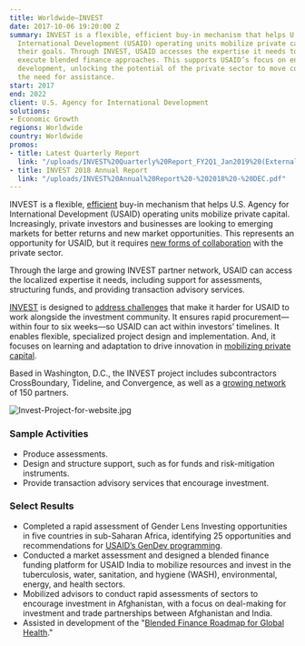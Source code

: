 ```yaml
---
title: Worldwide—INVEST
date: 2017-10-06 19:20:00 Z
summary: INVEST is a flexible, efficient buy-in mechanism that helps U.S. Agency for
  International Development (USAID) operating units mobilize private capital to achieve
  their goals. Through INVEST, USAID accesses the expertise it needs to evaluate and
  execute blended finance approaches. This supports USAID’s focus on enterprise-led
  development, unlocking the potential of the private sector to move countries beyond
  the need for assistance.
start: 2017
end: 2022
client: U.S. Agency for International Development
solutions:
- Economic Growth
regions: Worldwide
country: Worldwide
promos:
- title: Latest Quarterly Report
  link: "/uploads/INVEST%20Quarterly%20Report_FY2Q1_Jan2019%20(External).pdf"
- title: INVEST 2018 Annual Report
  link: "/uploads/INVEST%20Annual%20Report%20-%202018%20-%20DEC.pdf"
---
```


INVEST is a flexible, [efficient](https://www.devex.com/news/opinion-5-hacks-for-a-better-request-for-proposals-process-94249) buy-in mechanism that helps U.S. Agency for International Development (USAID) operating units mobilize private capital. Increasingly, private investors and businesses are looking to emerging markets for better returns and new market opportunities. This represents an opportunity for USAID, but it requires [new forms of collaboration](http://dai-global-developments.com/articles/using-development-assistance-to-catalyze-sound-investments-in-emerging-and-developing-markets/) with the private sector.

Through the large and growing INVEST partner network, USAID can access the localized expertise it needs, including support for assessments, structuring funds, and providing transaction advisory services.

[INVEST](https://www.usaid.gov/INVEST) is designed to [address challenges](https://www.convergence.finance/news-and-events/news/7fbPxahzIE6Zn05ZSPQkZr/view) that make it harder for USAID to work alongside the investment community. It ensures rapid procurement—within four to six weeks—so USAID can act within investors’ timelines. It enables flexible, specialized project design and implementation. And, it focuses on learning and adaptation to drive innovation in [mobilizing private capital](http://dai-global-developments.com/articles/demand-for-private-capital-draws-usaid-units-to-invest-program/).

Based in Washington, D.C., the INVEST project includes subcontractors CrossBoundary, Tideline, and Convergence, as well as a [growing network](https://www.devex.com/news/opinion-can-blended-finance-close-the-generational-gap-of-aid-workers-91466) of 150 partners.

![Invest-Project-for-website.jpg](/uploads/Invest-Project-for-website.jpg)

### Sample Activities

* Produce assessments.
* Design and structure support, such as for funds and risk-mitigation instruments.
* Provide transaction advisory services that encourage investment.

### Select Results

* Completed a rapid assessment of Gender Lens Investing opportunities in five countries in sub-Saharan Africa, identifying 25 opportunities and recommendations for [USAID’s GenDev programming](https://www.usaid.gov/what-we-do/gender-equality-and-womens-empowerment).
* Conducted a market assessment and designed a blended finance funding platform for USAID India to mobilize resources and invest in the tuberculosis, water, sanitation, and hygiene (WASH), environmental, energy, and health sectors.
* Mobilized advisors to conduct rapid assessments of sectors to encourage investment in Afghanistan, with a focus on deal-making for investment and trade partnerships between Afghanistan and India.
* Assisted in development of the "[Blended Finance Roadmap for Global Health](https://www.dai.com/news/usaid-launches-roadmap-for-attracting-investments-in-global-health)."